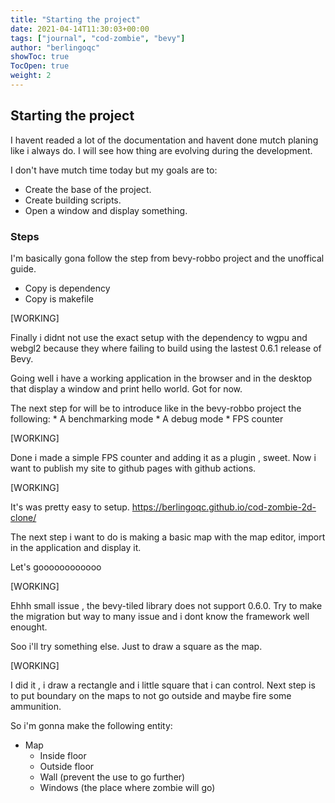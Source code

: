```yaml
---
title: "Starting the project"
date: 2021-04-14T11:30:03+00:00
tags: ["journal", "cod-zombie", "bevy"]
author: "berlingoqc"
showToc: true
TocOpen: true
weight: 2
---
```


## Starting the project

I havent readed a lot of the documentation and havent done mutch planing
like i always do. I will see how thing are evolving during the development.

I don't have mutch time today but my goals are to:

* Create the base of the project.
* Create building scripts.
* Open a window and display something.



### Steps


I'm basically gona follow the step from bevy-robbo project and the unoffical guide.

* Copy is dependency
* Copy is makefile


[WORKING]

Finally i didnt not use the exact setup with the dependency to wgpu and webgl2
because they where failing to build using the lastest 0.6.1 release of Bevy.

Going well i have a working application in the browser and in the desktop
that display a window and print hello world. Got for now.

The next step for will be to introduce like in the bevy-robbo project the following:
    * A benchmarking mode
    * A debug mode
    * FPS counter

[WORKING]

Done i made a simple FPS counter and adding it as a plugin , sweet.
Now i want to publish my site to github pages with github actions.

[WORKING]

It's was pretty easy to setup. https://berlingoqc.github.io/cod-zombie-2d-clone/

The next step i want to do is making a basic map with the map editor, import in
the application and display it.

Let's goooooooooooo

[WORKING]

Ehhh small issue , the bevy-tiled library does not support 0.6.0.
Try to make the migration but way to many issue and i dont know
the framework well enought.

Soo i'll try something else. Just to draw a square as the map.

[WORKING]

I did it , i draw a rectangle and i little square that i can control.
Next step is to put boundary on the maps to not go outside and maybe
fire some ammunition.

So i'm gonna make the following entity:


* Map
    * Inside floor
    * Outside floor
    * Wall (prevent the use to go further)
    * Windows (the place where zombie will go)

